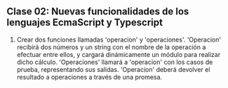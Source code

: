 ## Clase 02: Nuevas funcionalidades de los lenguajes EcmaScript y Typescript

1. Crear dos funciones llamadas 'operacion' y 'operaciones'. 
'Operacion' recibirá dos números y un string con el nombre de la operación a efectuar entre ellos, y cargará dinámicamente un módulo para realizar dicho cálculo.
'Operaciones' llamará a 'operacion' con los casos de prueba, representando sus salidas.
'Operacion' deberá devolver el resultado a operaciones a través de una promesa.
